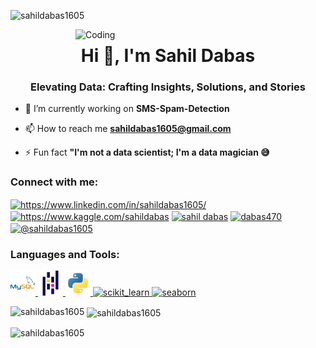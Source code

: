 <p align="left"> <img src="https://komarev.com/ghpvc/?username=sahildabas1605&label=Profile%20views&color=0e75b6&style=flat" alt="sahildabas1605" /> </p>

<img align="right" alt="Coding" width="400" src="https://i.pinimg.com/originals/e8/f4/53/e8f453469a3ec97ecd354df465d73913.gif">

<h1 align="center">Hi 👋, I'm Sahil Dabas</h1>
<h3 align="center">Elevating Data: Crafting Insights, Solutions, and Stories</h3>


- 🔭 I’m currently working on **SMS-Spam-Detection**

- 📫 How to reach me **sahildabas1605@gmail.com**

- ⚡ Fun fact **"I'm not a data scientist; I'm a data magician 😅**

<h3 align="left">Connect with me:</h3>
<p align="left">
<a href="https://linkedin.com/in/https://www.linkedin.com/in/sahildabas1605/" target="blank"><img align="center" src="https://raw.githubusercontent.com/rahuldkjain/github-profile-readme-generator/master/src/images/icons/Social/linked-in-alt.svg" alt="https://www.linkedin.com/in/sahildabas1605/" height="30" width="40" /></a>
<a href="https://kaggle.com/https://www.kaggle.com/sahildabas" target="blank"><img align="center" src="https://raw.githubusercontent.com/rahuldkjain/github-profile-readme-generator/master/src/images/icons/Social/kaggle.svg" alt="https://www.kaggle.com/sahildabas" height="30" width="40" /></a>
<a href="https://fb.com/sahil dabas" target="blank"><img align="center" src="https://raw.githubusercontent.com/rahuldkjain/github-profile-readme-generator/master/src/images/icons/Social/facebook.svg" alt="sahil dabas" height="30" width="40" /></a>
<a href="https://instagram.com/dabas470" target="blank"><img align="center" src="https://raw.githubusercontent.com/rahuldkjain/github-profile-readme-generator/master/src/images/icons/Social/instagram.svg" alt="dabas470" height="30" width="40" /></a>
<a href="https://www.hackerrank.com/@sahildabas1605" target="blank"><img align="center" src="https://raw.githubusercontent.com/rahuldkjain/github-profile-readme-generator/master/src/images/icons/Social/hackerrank.svg" alt="@sahildabas1605" height="30" width="40" /></a>
</p>

<h3 align="left">Languages and Tools:</h3>
<p align="left"> <a href="https://www.mysql.com/" target="_blank" rel="noreferrer"> <img src="https://raw.githubusercontent.com/devicons/devicon/master/icons/mysql/mysql-original-wordmark.svg" alt="mysql" width="40" height="40"/> </a> <a href="https://pandas.pydata.org/" target="_blank" rel="noreferrer"> <img src="https://raw.githubusercontent.com/devicons/devicon/2ae2a900d2f041da66e950e4d48052658d850630/icons/pandas/pandas-original.svg" alt="pandas" width="40" height="40"/> </a> <a href="https://www.python.org" target="_blank" rel="noreferrer"> <img src="https://raw.githubusercontent.com/devicons/devicon/master/icons/python/python-original.svg" alt="python" width="40" height="40"/> </a> <a href="https://scikit-learn.org/" target="_blank" rel="noreferrer"> <img src="https://upload.wikimedia.org/wikipedia/commons/0/05/Scikit_learn_logo_small.svg" alt="scikit_learn" width="40" height="40"/> </a> <a href="https://seaborn.pydata.org/" target="_blank" rel="noreferrer"> <img src="https://seaborn.pydata.org/_images/logo-mark-lightbg.svg" alt="seaborn" width="40" height="40"/> </a> </p>

<p><img align="left" src="https://github-readme-stats.vercel.app/api/top-langs?username=sahildabas1605&show_icons=true&locale=en&layout=compact" alt="sahildabas1605" /></p>

<p>&nbsp;<img align="center" src="https://github-readme-stats.vercel.app/api?username=sahildabas1605&show_icons=true&locale=en" alt="sahildabas1605" /></p>

<p><img align="center" src="https://github-readme-streak-stats.herokuapp.com/?user=sahildabas1605&" alt="sahildabas1605" /></p>
